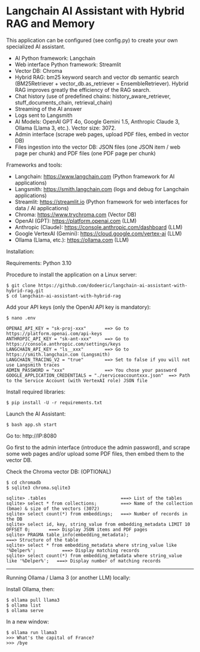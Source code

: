# Langchain AI Assistant with Hybrid RAG and Memory

This application can be configured (see config.py) to create your own specialized AI assistant.

- AI Python framework: Langchain
- Web interface Python framework: Streamlit
- Vector DB: Chroma
- Hybrid RAG: bm25 keyword search and vector db semantic search (BM25Retriever + vector_db.as_retriever = EnsembleRetriever). Hybrid RAG improves greatly the efficiency of the RAG search.
- Chat history (use of predefined chains: history_aware_retriever, stuff_documents_chain, retrieval_chain)
- Streaming of the AI answer
- Logs sent to Langsmith
- AI Models: OpenAI GPT 4o, Google Gemini 1.5, Anthropic Claude 3, Ollama (Llama 3, etc.). Vector size: 3072.
- Admin interface (scrape web pages, upload PDF files, embed in vector DB)
- Files ingestion into the vector DB: JSON files (one JSON item / web page per chunk) and PDF files (one PDF page per chunk)
 
Frameworks and tools:

- Langchain: https://www.langchain.com (Python framework for AI applications)
- Langsmith: https://smith.langchain.com (logs and debug for Langchain applications)
- Streamlit: https://streamlit.io (Python framework for web interfaces for data / AI applications)
- Chroma: https://www.trychroma.com (Vector DB)
- OpenAI (GPT): https://platform.openai.com (LLM)
- Anthropic (Claude): https://console.anthropic.com/dashboard (LLM)
- Google VertexAI (Gemini): https://cloud.google.com/vertex-ai (LLM)
- Ollama (Llama, etc.): https://ollama.com (LLM)

Installation:

Requirements: Python 3.10

Procedure to install the application on a Linux server:

```
$ git clone https://github.com/dodeeric/langchain-ai-assistant-with-hybrid-rag.git
$ cd langchain-ai-assistant-with-hybrid-rag
```

Add your API keys (only the OpenAI API key is mandatory):

```
$ nano .env
```

```
OPENAI_API_KEY = "sk-proj-xxx"       ==> Go to https://platform.openai.com/api-keys
ANTHROPIC_API_KEY = "sk-ant-xxx"     ==> Go to https://console.anthropic.com/settings/keys
LANGCHAIN_API_KEY = "ls__xxx"        ==> Go to https://smith.langchain.com (Langsmith)
LANGCHAIN_TRACING_V2 = "true"        ==> Set to false if you will not use Langsmith traces
ADMIN_PASSWORD = "xxx"               ==> You chose your password
GOOGLE_APPLICATION_CREDENTIALS = "./serviceaccountxxx.json"  ==> Path to the Service Account (with VertexAI role) JSON file
```

Install required libraries:

```
$ pip install -U -r requirements.txt
```

Launch the AI Assistant:

```
$ bash app.sh start
```

Go to: http://IP:8080

Go first to the admin interface (introduce the admin password), and scrape some web pages and/or upload some PDF files, then embed them to the vector DB.

Check the Chroma vector DB: (OPTIONAL)

```
$ cd chromadb
$ sqlite3 chroma.sqlite3
```
```
sqlite> .tables                            ===> List of the tables
sqlite> select * from collections;         ===> Name of the collection (bmae) & size of the vectors (3072)
sqlite> select count(*) from embeddings;   ===> Number of records in the DB
sqlite> select id, key, string_value from embedding_metadata LIMIT 10 OFFSET 0;       ===> Display JSON items and PDF pages
sqlite> PRAGMA table_info(embedding_metadata);                                        ===> Structure of the table   
sqlite> select * from embedding_metadata where string_value like '%Delper%';          ===> Display matching records
sqlite> select count(*) from embedding_metadata where string_value like '%Delper%';   ===> Display number of matching records
```

---

Running Ollama / Llama 3 (or another LLM) locally:

Install Ollama, then:

```
$ ollama pull llama3
$ ollama list
$ ollama serve
```

In a new window:

```
$ ollama run llama3
>>> What's the capital of France?
>>> /bye
```
